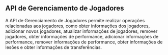 ## API de Gerenciamento de Jogadores

A API de Gerenciamento de Jogadores permite realizar operações relacionadas aos jogadores, como obter informações dos jogadores, adicionar novos jogadores, atualizar informações de jogadores, remover jogadores, obter informações de performance, adicionar informações de performance, remover informações de performance, obter informações de lesões e obter informações de transferências.


